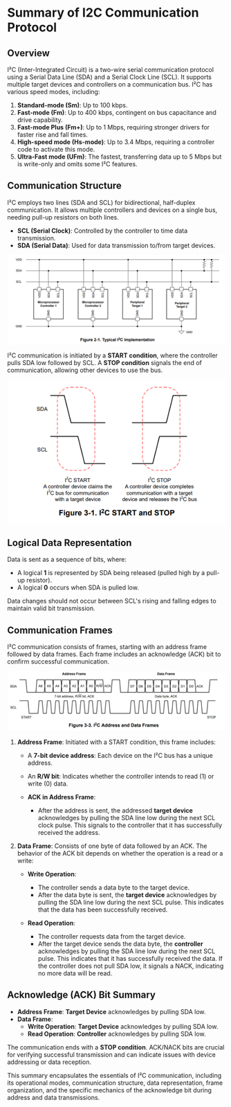# Summary of I2C Communication Protocol

## Overview  
I²C (Inter-Integrated Circuit) is a two-wire serial communication protocol using a Serial Data Line (SDA) and a Serial Clock Line (SCL). It supports multiple target devices and controllers on a communication bus. I²C has various speed modes, including:

1. **Standard-mode (Sm)**: Up to 100 kbps.
2. **Fast-mode (Fm)**: Up to 400 kbps, contingent on bus capacitance and drive capability.
3. **Fast-mode Plus (Fm+)**: Up to 1 Mbps, requiring stronger drivers for faster rise and fall times.
4. **High-speed mode (Hs-mode)**: Up to 3.4 Mbps, requiring a controller code to activate this mode.
5. **Ultra-Fast mode (UFm)**: The fastest, transferring data up to 5 Mbps but is write-only and omits some I²C features.

## Communication Structure  
I²C employs two lines (SDA and SCL) for bidirectional, half-duplex communication. It allows multiple controllers and devices on a single bus, needing pull-up resistors on both lines.

- **SCL (Serial Clock)**: Controlled by the controller to time data transmission.
- **SDA (Serial Data)**: Used for data transmission to/from target devices.

![I2C bus Connections](I2C_BusConnection.png) <!-- Replace this link with an actual image link if available -->


I²C communication is initiated by a **START condition**, where the controller pulls SDA low followed by SCL. A **STOP condition** signals the end of communication, allowing other devices to use the bus.

![I2C bus Connections](I2C_StartAndStop.png) <!-- Replace this link with an actual image link if available -->

## Logical Data Representation  
Data is sent as a sequence of bits, where:
- A logical **1** is represented by SDA being released (pulled high by a pull-up resistor).
- A logical **0** occurs when SDA is pulled low.

Data changes should not occur between SCL's rising and falling edges to maintain valid bit transmission.

## Communication Frames  
I²C communication consists of frames, starting with an address frame followed by data frames. Each frame includes an acknowledge (ACK) bit to confirm successful communication.

![I2C coomunication frames](I2CFrames.png) <!-- Replace this link with an actual image link if available -->


1. **Address Frame**: Initiated with a START condition, this frame includes:
   - A **7-bit device address**: Each device on the I²C bus has a unique address.
   - An **R/W bit**: Indicates whether the controller intends to read (1) or write (0) data.

   - **ACK in Address Frame**: 
     - After the address is sent, the addressed **target device** acknowledges by pulling the SDA line low during the next SCL clock pulse. This signals to the controller that it has successfully received the address.

2. **Data Frame**: Consists of one byte of data followed by an ACK. The behavior of the ACK bit depends on whether the operation is a read or a write:
   - **Write Operation**: 
     - The controller sends a data byte to the target device.
     - After the data byte is sent, the **target device** acknowledges by pulling the SDA line low during the next SCL pulse. This indicates that the data has been successfully received.
   
   - **Read Operation**: 
     - The controller requests data from the target device.
     - After the target device sends the data byte, the **controller** acknowledges by pulling the SDA line low during the next SCL pulse. This indicates that it has successfully received the data. If the controller does not pull SDA low, it signals a NACK, indicating no more data will be read.

## Acknowledge (ACK) Bit Summary  
- **Address Frame**: **Target Device** acknowledges by pulling SDA low.
- **Data Frame**:
  - **Write Operation**: **Target Device** acknowledges by pulling SDA low.
  - **Read Operation**: **Controller** acknowledges by pulling SDA low.

The communication ends with a **STOP condition**. ACK/NACK bits are crucial for verifying successful transmission and can indicate issues with device addressing or data reception.

This summary encapsulates the essentials of I²C communication, including its operational modes, communication structure, data representation, frame organization, and the specific mechanics of the acknowledge bit during address and data transmissions.
